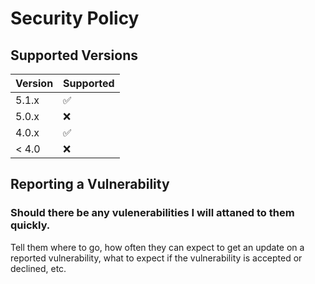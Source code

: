 # Security Policy

## Supported Versions


| Version | Supported          |
| ------- | ------------------ |
| 5.1.x   | :white_check_mark: |
| 5.0.x   | :x:                |
| 4.0.x   | :white_check_mark: |
| < 4.0   | :x:                |

## Reporting a Vulnerability
### Should there be any vulenerabilities I will attaned to them quickly.

Tell them where to go, how often they can expect to get an update on a
reported vulnerability, what to expect if the vulnerability is accepted or
declined, etc.
